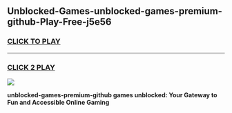 
## Unblocked-Games-unblocked-games-premium-github-Play-Free-j5e56
<h3>
<a href="https://premium76.site?title=unblocked-games-premium-github&ref=20A">CLICK TO PLAY</a></h3>
<hr>

<h3>
<a href="https://premium76.site?title=unblocked-games-premium-github&ref=20A">CLICK 2 PLAY</a>
  
</h3>

<a href="https://premium76.site?title=unblocked-games-premium-github&ref=20A"><img src="https://clearcache.store/games.png"></a>


**unblocked-games-premium-github games unblocked: Your Gateway to Fun and Accessible Online Gaming**

